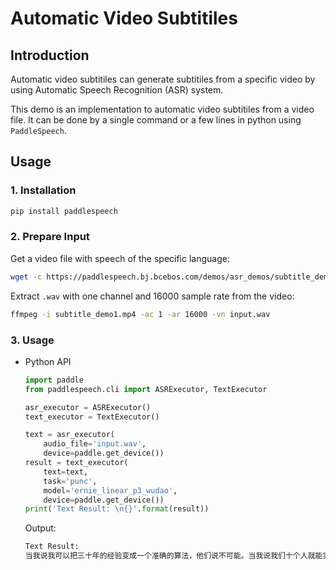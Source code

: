 # Automatic Video Subtitiles

## Introduction
Automatic video subtitiles can generate subtitiles from a specific video by using Automatic Speech Recognition (ASR) system. 

This demo is an implementation to automatic video subtitiles from a video file. It can be done by a single command or a few lines in python using `PaddleSpeech`. 

## Usage
### 1. Installation
```bash
pip install paddlespeech
```

### 2. Prepare Input
Get a video file with speech of the specific language:
```bash
wget -c https://paddlespeech.bj.bcebos.com/demos/asr_demos/subtitle_demo1.mp4
```

Extract `.wav` with one channel and 16000 sample rate from the video:
```bash
ffmpeg -i subtitle_demo1.mp4 -ac 1 -ar 16000 -vn input.wav
```


### 3. Usage

- Python API
  ```python
  import paddle
  from paddlespeech.cli import ASRExecutor, TextExecutor

  asr_executor = ASRExecutor()
  text_executor = TextExecutor()

  text = asr_executor(
      audio_file='input.wav',
      device=paddle.get_device())
  result = text_executor(
      text=text,
      task='punc',
      model='ernie_linear_p3_wudao',
      device=paddle.get_device())
  print('Text Result: \n{}'.format(result))
  ```
  Output:
  ```bash
  Text Result:
  当我说我可以把三十年的经验变成一个准确的算法，他们说不可能。当我说我们十个人就能实现对十九个城市变电站七乘二十四小时的实时监管，他们说不可能。
  ```
